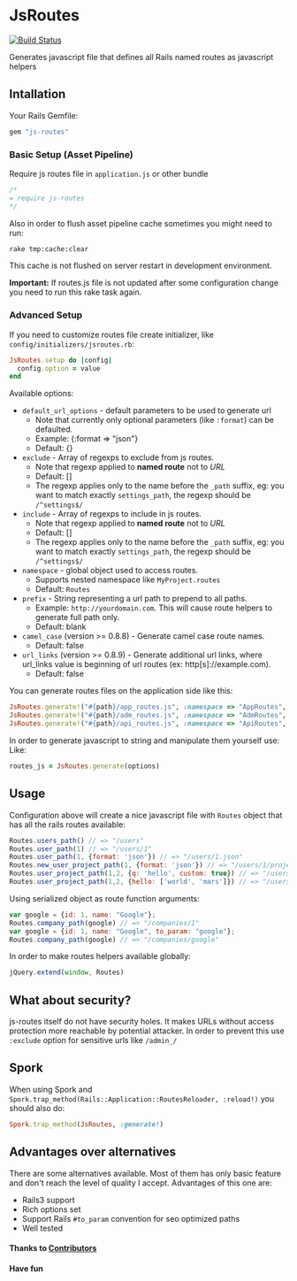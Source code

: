 # JsRoutes
[![Build Status](https://travis-ci.org/railsware/js-routes.png)](https://travis-ci.org/railsware/js-routes)

Generates javascript file that defines all Rails named routes as javascript helpers

## Intallation

Your Rails Gemfile:

``` ruby
gem "js-routes"
```

### Basic Setup (Asset Pipeline)

Require js routes file in `application.js` or other bundle

``` js
/*
= require js-routes
*/
```

Also in order to flush asset pipeline cache sometimes you might need to run:

``` sh
rake tmp:cache:clear
```

This cache is not flushed on server restart in development environment.

**Important:** If routes.js file is not updated after some configuration change you need to run this rake task again.

### Advanced Setup

If you need to customize routes file create initializer, like `config/initializers/jsroutes.rb`:

``` ruby
JsRoutes.setup do |config|
  config.option = value
end
```

Available options:

* `default_url_options` - default parameters to be used to generate url
  * Note that currently only optional parameters (like `:format`) can be defaulted.
  * Example: {:format => "json"}
  * Default: {}
* `exclude` - Array of regexps to exclude from js routes.
  * Note that regexp applied to **named route** not to *URL*
  * Default: []
  * The regexp applies only to the name before the `_path` suffix, eg: you want to match exactly `settings_path`, the regexp should be `/^settings$/`
* `include` - Array of regexps to include in js routes.
  * Note that regexp applied to **named route** not to *URL*
  * Default: []
  * The regexp applies only to the name before the `_path` suffix, eg: you want to match exactly `settings_path`, the regexp should be `/^settings$/`
* `namespace` - global object used to access routes.
  * Supports nested namespace like `MyProject.routes`
  * Default: `Routes`
* `prefix` - String representing a url path to prepend to all paths.
  * Example: `http://yourdomain.com`. This will cause route helpers to generate full path only.
  * Default: blank
* `camel_case` (version >= 0.8.8) - Generate camel case route names.
  * Default: false
* `url_links` (version >= 0.8.9) - Generate additional url links, where url_links value is beginning of url routes (ex: http[s]://example.com).
  * Default: false

You can generate routes files on the application side like this:

``` ruby
JsRoutes.generate!("#{path}/app_routes.js", :namespace => "AppRoutes", :exclude => [/^admin_/, /^api_/])
JsRoutes.generate!("#{path}/adm_routes.js", :namespace => "AdmRoutes", :include => /^admin_/)
JsRoutes.generate!("#{path}/api_routes.js", :namespace => "ApiRoutes", :include => /^api_/, :default_url_options => {:format => "json"})
```

In order to generate javascript to string and manipulate them yourself use:
Like:

``` ruby
routes_js = JsRoutes.generate(options)
```

## Usage

Configuration above will create a nice javascript file with `Routes` object that has all the rails routes available:

``` js
Routes.users_path() // => "/users"
Routes.user_path(1) // => "/users/1"
Routes.user_path(1, {format: 'json'}) // => "/users/1.json"
Routes.new_user_project_path(1, {format: 'json'}) // => "/users/1/projects/new.json"
Routes.user_project_path(1,2, {q: 'hello', custom: true}) // => "/users/1/projects/2?q=hello&custom=true"
Routes.user_project_path(1,2, {hello: ['world', 'mars']}) // => "/users/1/projects/2?hello%5B%5D=world&hello%5B%5D=mars"
```

Using serialized object as route function arguments:

``` js
var google = {id: 1, name: "Google"};
Routes.company_path(google) // => "/companies/1"
var google = {id: 1, name: "Google", to_param: "google"};
Routes.company_path(google) // => "/companies/google"
```

In order to make routes helpers available globally:

``` js
jQuery.extend(window, Routes)
```

## What about security?

js-routes itself do not have security holes. It makes URLs
without access protection more reachable by potential attacker.
In order to prevent this use `:exclude` option for sensitive urls like `/admin_/`

## Spork

When using Spork and `Spork.trap_method(Rails::Application::RoutesReloader, :reload!)` you should also do:

``` ruby
Spork.trap_method(JsRoutes, :generate!)
```

## Advantages over alternatives

There are some alternatives available. Most of them has only basic feature and don't reach the level of quality I accept.
Advantages of this one are:

* Rails3 support
* Rich options set
* Support Rails `#to_param` convention for seo optimized paths
* Well tested

#### Thanks to [Contributors](https://github.com/railsware/js-routes/contributors)

#### Have fun
